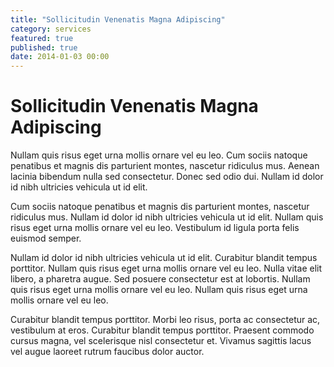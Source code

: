 ```yaml
---
title: "Sollicitudin Venenatis Magna Adipiscing"
category: services
featured: true
published: true
date: 2014-01-03 00:00
---
```

# Sollicitudin Venenatis Magna Adipiscing

Nullam quis risus eget urna mollis ornare vel eu leo. Cum sociis natoque penatibus et magnis dis parturient montes, nascetur ridiculus mus. Aenean lacinia bibendum nulla sed consectetur. Donec sed odio dui. Nullam id dolor id nibh ultricies vehicula ut id elit.

Cum sociis natoque penatibus et magnis dis parturient montes, nascetur ridiculus mus. Nullam id dolor id nibh ultricies vehicula ut id elit. Nullam quis risus eget urna mollis ornare vel eu leo. Vestibulum id ligula porta felis euismod semper.

Nullam id dolor id nibh ultricies vehicula ut id elit. Curabitur blandit tempus porttitor. Nullam quis risus eget urna mollis ornare vel eu leo. Nulla vitae elit libero, a pharetra augue. Sed posuere consectetur est at lobortis. Nullam quis risus eget urna mollis ornare vel eu leo. Nullam quis risus eget urna mollis ornare vel eu leo.

Curabitur blandit tempus porttitor. Morbi leo risus, porta ac consectetur ac, vestibulum at eros. Curabitur blandit tempus porttitor. Praesent commodo cursus magna, vel scelerisque nisl consectetur et. Vivamus sagittis lacus vel augue laoreet rutrum faucibus dolor auctor.

